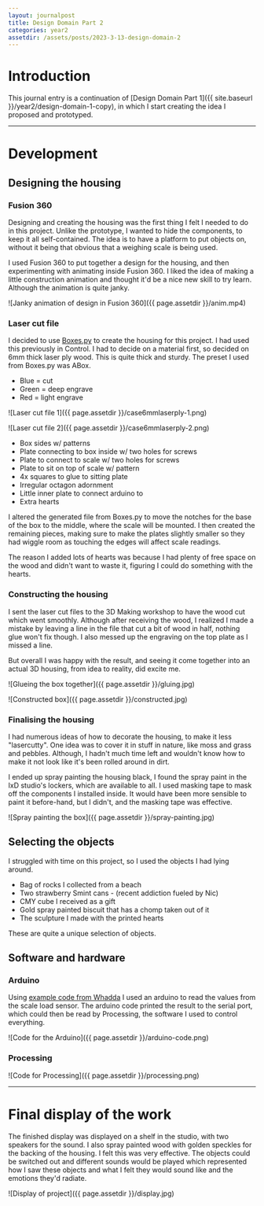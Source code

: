```yaml
---
layout: journalpost
title: Design Domain Part 2
categories: year2
assetdir: /assets/posts/2023-3-13-design-domain-2
---
```



# Introduction

This journal entry is a continuation of [Design Domain Part 1]({{ site.baseurl }}/year2/design-domain-1-copy), in which I start creating the idea I proposed and prototyped.

---

# Development
## Designing the housing
### Fusion 360
Designing and creating the housing was the first thing I felt I needed to do in this project. Unlike the prototype, I wanted to hide the components, to keep it all self-contained. The idea is to have a platform to put objects on, without it being that obvious that a weighing scale is being used.

I used Fusion 360 to put together a design for the housing, and then experimenting with animating inside Fusion 360. I liked the idea of making a little construction animation and thought it'd be a nice new skill to try learn. Although the animation is quite janky.

![Janky animation of design in Fusion 360]({{ page.assetdir }}/anim.mp4)

### Laser cut file

I decided to use [Boxes.py](https://www.festi.info/boxes.py/) to create the housing for this project. I had used this previously in Control. I had to decide on a material first, so decided on 6mm thick laser ply wood. This is quite thick and sturdy. The preset I used from Boxes.py was ABox. 

* Blue = cut
* Green = deep engrave
* Red = light engrave

![Laser cut file 1]({{ page.assetdir }}/case6mmlaserply-1.png)

![Laser cut file 2]({{ page.assetdir }}/case6mmlaserply-2.png)

* Box sides w/ patterns
* Plate connecting to box inside w/ two holes for screws
* Plate to connect to scale w/ two holes for screws
* Plate to sit on top of scale w/ pattern
* 4x squares to glue to sitting plate
* Irregular octagon adornment
* Little inner plate to connect arduino to
* Extra hearts


I altered the generated file from Boxes.py to move the notches for the base of the box to the middle, where the scale will be mounted. I then created the remaining pieces, making sure to make the plates slightly smaller so they had wiggle room as touching the edges will affect scale readings.

The reason I added lots of hearts was because I had plenty of free space on the wood and didn't want to waste it, figuring I could do something with the hearts.

### Constructing the housing
I sent the laser cut files to the 3D Making workshop to have the wood cut which went smoothly. Although after receiving the wood, I realized I made a mistake by leaving a line in the file that cut a bit of wood in half, nothing glue won't fix though. I also messed up the engraving on the top plate as I missed a line.

But overall I was happy with the result, and seeing it come together into an actual 3D housing, from idea to reality, did excite me.

![Glueing the box together]({{ page.assetdir }}/gluing.jpg)

![Constructed box]({{ page.assetdir }}/constructed.jpg)

### Finalising the housing

I had numerous ideas of how to decorate the housing, to make it less "lasercutty". One idea was to cover it in stuff in nature, like moss and grass and pebbles. Although, I hadn't much time left and wouldn't know how to make it not look like it's been rolled around in dirt. 

I ended up spray painting the housing black, I found the spray paint in the IxD studio's lockers, which are available to all. I used masking tape to mask off the components I installed inside. It would have been more sensible to paint it before-hand, but I didn't, and the masking tape was effective.

![Spray painting the box]({{ page.assetdir }}/spray-painting.jpg)

## Selecting the objects
I struggled with time on this project, so I used the objects I had lying around. 

* Bag of rocks I collected from a beach
* Two strawberry Smint cans - (recent addiction fueled by Nic)
* CMY cube I received as a gift
* Gold spray painted biscuit that has a chomp taken out of it
* The sculpture I made with the printed hearts

These are quite a unique selection of objects.

## Software and hardware
### Arduino
Using [example code from Whadda](https://github.com/WhaddaMakers/Electronic-scale-load-cell-sensor) I used an arduino to read the values from the scale load sensor. The arduino code printed the result to the serial port, which could then be read by Processing, the software I used to control everything. 

![Code for the Arduino]({{ page.assetdir }}/arduino-code.png)

### Processing

![Code for Processing]({{ page.assetdir }}/processing.png)

---

# Final display of the work

The finished display was displayed on a shelf in the studio, with two speakers for the sound. I also spray painted wood with golden speckles for the backing of the housing. I felt this was very effective. The objects could be switched out and different sounds would be played which represented how I saw these objects and what I felt they would sound like and the emotions they'd radiate.

![Display of project]({{ page.assetdir }}/display.jpg)






